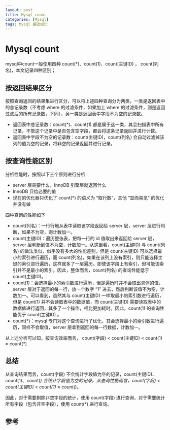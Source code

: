 ```yaml
---
layout: post
title: Mysql count
categories: [Mysql]
tags: Mysql 基础知识
---
```


# Mysql count

mysql中count一般使用四种 count(*)、count(1)、count(主键ID) ， count(列名)，本文记录四种区别；

## 按返回结果区分

按照查询返回的结果集进行区分，可以将上述四种查询分为两类，一类是返回表中的总记录数（不考虑 where 的过滤条件，如果加上 where 的过滤条件，则是返回过滤后的所有记录数，下同），另一类是返回表中字段不为空的记录数。

- 返回表中总记录数：count(*)、count(1) 都是属于这一类，其会扫描表中所有记录，不管这个记录中是否包含空字段，都会将这条记录返回并进行计数。
- 返回表中字段不为空的记录数：count(主键ID)，count(列名) 会自动过滤掉该列的值为空的记录，将非空的记录返回并进行记录。

## 按查询性能区别

分析性能时，按照以下三个原则进行分析

- server 层需要什么，InnoDB 引擎层就返回什么
- InnoDB 只给必要的值
- 现在的优化器只优化了 count(*) 的语义为 “取行数”，其他 “显而易见” 的优化并没有做

四种查询的性能如下

- count(列名)：一行行地从表中读取该字段返回给 server 层，server 层进行判断，如果不为空，则计数加一。
- count(主键ID)：遍历整张表，把每一行的 id 值取出来返回给 server 层，server 层判断到值不为空，计数加一。从这里看，count(主键ID) 与 count(列名) 的做法类似，似乎没有多大的性能差别，但是 count(主键ID) 可以选择最小的索引进行遍历，而 count(列名)，如果在该列上没有索引，则只能选择主键的索引进行遍历，这样就多了一层遍历。即使该字段上有索引，但可能该索引并不是最小的索引。因此，整体而言，count(列名) 的查询性能低于count(主键ID)。
- count(1)：会选择最小的索引数进行遍历，但是遍历时并不会取出具体的值，server 层对于返回的每一行，放一个数字 “1” 进去，然后判断该值不为空，计数加一。可以看到，虽然其与 count(主键ID) 一样取最小的索引数进行遍历，但是 count(1) 并不会读取表中的数据值，而 count(主键ID) 需要读取表中的数据值进行返回，其多了一个操作，相比更加耗时。因此，count(1) 的查询性能优于 count(主键ID) 。
- count(*)：mysql 专门对这个查询进行了优化，其会选择最小的索引数进行遍历，同样不会取值，server 层拿到返回的每一行数据，计数加一。

从上述分析可以知，按查询效率而言， count(字段) < count(主键ID) < count(1) ≈ count(*)

## 总结

从查询结果而言，count(字段) 不会统计字段值为空的记录，count(主键ID)、count(1)、count(*) 会统计字段值为空的记录。从查询性能而言，count(字段) < count(主键ID) < count(1) ≈ count(*)。

因此，对于需要剔除非空字段的统计，使用 count(字段) 进行查询，对于需要统计所有字段（包含非空字段），使用 count(*) 进行查询。

## 参考

